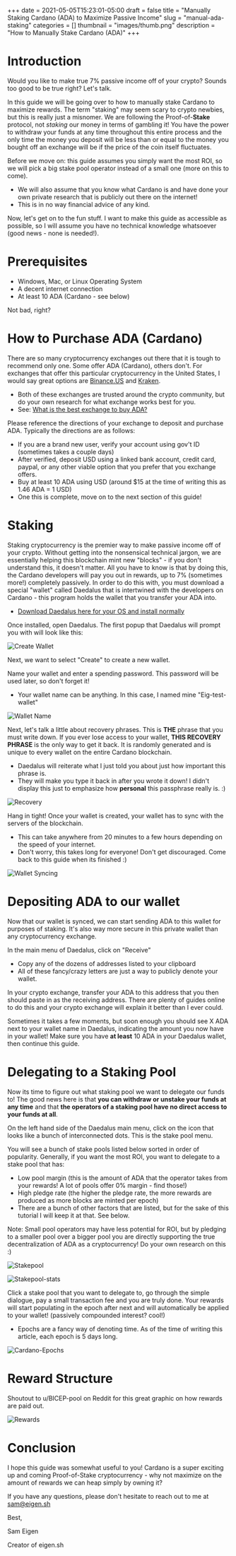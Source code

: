 +++
date = 2021-05-05T15:23:01-05:00
draft = false
title = "Manually Staking Cardano (ADA) to Maximize Passive Income"
slug = "manual-ada-staking"
categories = []
thumbnail = "images/thumb.png"
description = "How to Manually Stake Cardano (ADA)"
+++

# Introduction

Would you like to make true 7% passive income off of your crypto? Sounds too good to be true right? Let's talk.


In this guide we will be going over to how to manually stake Cardano to maximize rewards. The term "staking" may seem scary to crypto newbies, but this is really just a misnomer. We are following the Proof-of-**Stake** protocol, not *staking* our money in terms of gambling it! You have the power to withdraw your funds at any time throughout this entire process and the only time the money you deposit will be less than or equal to the money you bought off an exchange will be if the price of the coin itself fluctuates.

Before we move on: this guide assumes you simply want the most ROI, so we will pick a big stake pool operator instead of a small one (more on this to come).
- We will also assume that you know what Cardano is and have done your own private research that is publicly out there on the internet!
- This is in no way financial advice of any kind.

Now, let's get on to the fun stuff. I want to make this guide as accessible as possible, so I will assume you have no technical knowledge whatsoever (good news - none is needed!).

# Prerequisites
- Windows, Mac, or Linux Operating System
- A decent internet connection
- At least 10 ADA (Cardano - see below)

Not bad, right?

# How to Purchase ADA (Cardano)
There are so many cryptocurrency exchanges out there that it is tough to recommend only one. Some offer ADA (Cardano), others don't. For exchanges that offer this particular cryptocurrency in the United States, I would say great options are [Binance.US](https://accounts.binance.us/en/register?ref=54870708) and [Kraken](https://www.kraken.com/).
- Both of these exchanges are trusted around the crypto community, but do your own research for what exchange works best for you.
- See: [What is the best exchange to buy ADA?](https://www.fxempire.com/crypto/exchanges/cardano/united-states)

Please reference the directions of your exchange to deposit and purchase ADA. Typically the directions are as follows:
- If you are a brand new user, verify your account using gov't ID (sometimes takes a couple days)
- After verified, deposit USD using a linked bank account, credit card, paypal, or any other viable option that you prefer that you exchange offers.
- Buy at least 10 ADA using USD (around $15 at the time of writing this as 1.46 ADA = 1 USD)
- One this is complete, move on to the next section of this guide!

# Staking

Staking cryptocurrency is the premier way to make passive income off of your crypto. Without getting into the nonsensical technical jargon, we are essentially helping this blockchain mint new "blocks" - if you don't understand this, it doesn't matter. All you have to know is that by doing this, the Cardano developers will pay you out in rewards, up to 7% (sometimes more!) completely passively. In order to do this with, you must download a special "wallet" called Daedalus that is intertwined with the developers on Cardano - this program holds the wallet that you transfer your ADA into.
- [Download Daedalus here for your OS and install normally](https://daedaluswallet.io/en/download/)

Once installed, open Daedalus. The first popup that Daedalus will prompt you with will look like this:

![Create Wallet](/images/blockchain/ada-tutorial/createwallet.png)

Next, we want to select "Create" to create a new wallet.


Name your wallet and enter a spending password. This password will be used later, so don't forget it!
- Your wallet name can be anything. In this case, I named mine "Eig-test-wallet"

![Wallet Name](/images/blockchain/ada-tutorial/walletname.png)

Next, let's talk a little about recovery phrases. This is **THE** phrase that you must write down. If you ever lose access to your wallet, **THIS RECOVERY PHRASE** is the only way to get it back. It is randomly generated and is unique to every wallet on the entire Cardano blockchain.
- Daedalus will reiterate what I just told you about just how important this phrase is.
- They will make you type it back in after you wrote it down! I didn't display this just to emphasize how **personal** this passphrase really is. :) 

![Recovery](/images/blockchain/ada-tutorial/recoveryaccept.png)

Hang in tight! Once your wallet is created, your wallet has to sync with the servers of the blockchain.
- This can take anywhere from 20 minutes to a few hours depending on the speed of your internet.
- Don't worry, this takes long for everyone! Don't get discouraged. Come back to this guide when its finished :)

![Wallet Syncing](/images/blockchain/ada-tutorial/blockchainsync.png)

# Depositing ADA to our wallet

Now that our wallet is synced, we can start sending ADA to this wallet for purposes of staking. It's also way more secure in this private wallet than any cryptocurrency exchange.

In the main menu of Daedalus, click on "Receive"
- Copy any of the dozens of addresses listed to your clipboard
- All of these fancy/crazy letters are just a way to publicly denote your wallet.

In your crypto exchange, transfer your ADA to this address that you then should paste in as the receiving address. There are plenty of guides online to do this and your crypto exchange will explain it better than I ever could.

Sometimes it takes a few moments, but soon enough you should see X ADA next to your wallet name in Daedalus, indicating the amount you now have in your wallet! Make sure you have **at least** 10 ADA in your Daedalus wallet, then continue this guide.

# Delegating to a Staking Pool
Now its time to figure out what staking pool we want to delegate our funds to! The good news here is that **you can withdraw or unstake your funds at any time** and that **the operators of a staking pool have no direct access to your funds at all**. 

On the left hand side of the Daedalus main menu, click on the icon that looks like a bunch of interconnected dots. This is the stake pool menu.

You will see a bunch of stake pools listed below sorted in order of popularity. Generally, if you want the most ROI, you want to delegate to a stake pool that has:
- Low pool margin (this is the amount of ADA that the operator takes from your rewards! A lot of pools offer 0% margin - find those!)
- High pledge rate (the higher the pledge rate, the more rewards are produced as more blocks are minted per epoch)
- There are a bunch of other factors that are listed, but for the sake of this tutorial I will keep it at that. See below.

Note: Small pool operators may have less potential for ROI, but by pledging to a smaller pool over a bigger pool you are directly supporting the true decentralization of ADA as a cryptocurrency! Do your own research on this :)

![Stakepool](/images/blockchain/ada-tutorial/stakepool.png)

![Stakepool-stats](/images/blockchain/ada-tutorial/stakepool-stats.png)

Click a stake pool that you want to delegate to, go through the simple dialogue, pay a small transaction fee and you are truly done. Your rewards will start populating in the epoch after next and will automatically be applied to your wallet! (passively compounded interest? cool!)
- Epochs are a fancy way of denoting time. As of the time of writing this article, each epoch is 5 days long.

![Cardano-Epochs](/images/blockchain/ada-tutorial/cardanoepochs.png)

# Reward Structure

Shoutout to u/BICEP-pool on Reddit for this great graphic on how rewards are paid out.

![Rewards](/images/blockchain/ada-tutorial/rewards.png)

# Conclusion

I hope this guide was somewhat useful to you! Cardano is a super exciting up and coming Proof-of-Stake cryptocurrency - why not maximize on the amount of rewards we can heap simply by owning it?

If you have any questions, please don't hesitate to reach out to me at sam@eigen.sh

Best,

Sam Eigen

Creator of eigen.sh
